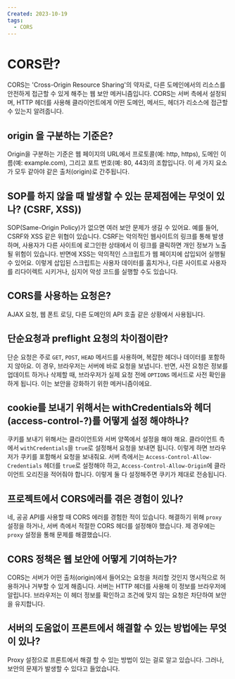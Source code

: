 ```yaml
---
Created: 2023-10-19
tags:
  - CORS
---
```


# CORS란?
CORS는 'Cross-Origin Resource Sharing'의 약자로, 다른 도메인에서의 리소스를 안전하게 접근할 수 있게 해주는 웹 보안 메커니즘입니다. CORS는 서버 측에서 설정되며, HTTP 헤더를 사용해 클라이언트에게 어떤 도메인, 메서드, 헤더가 리소스에 접근할 수 있는지 알려줍니다.
## origin 을 구분하는 기준은?
Origin을 구분하는 기준은 웹 페이지의 URL에서 프로토콜(예: http, https), 도메인 이름(예: example.com), 그리고 포트 번호(예: 80, 443)의 조합입니다. 이 세 가지 요소가 모두 같아야 같은 출처(origin)로 간주됩니다.
## SOP를 하지 않을 때 발생할 수 있는 문제점에는 무엇이 있나? (CSRF, XSS))
SOP(Same-Origin Policy)가 없으면 여러 보안 문제가 생길 수 있어요. 예를 들어, CSRF와 XSS 같은 위협이 있습니다. CSRF는 악의적인 웹사이트의 링크를 통해 발생하며, 사용자가 다른 사이트에 로그인한 상태에서 이 링크를 클릭하면 개인 정보가 노출될 위험이 있습니다. 반면에 XSS는 악의적인 스크립트가 웹 페이지에 삽입되어 실행될 수 있어요. 이렇게 삽입된 스크립트는 사용자 데이터를 훔치거나, 다른 사이트로 사용자를 리다이렉트 시키거나, 심지어 악성 코드를 실행할 수도 있습니다.
## CORS를 사용하는 요청은?
AJAX 요청, 웹 폰트 로딩, 다른 도메인의 API 호출 같은 상황에서 사용됩니다.
## 단순요청과 preflight 요청의 차이점이란?
단순 요청은 주로 `GET`, `POST`, `HEAD` 메서드를 사용하며, 복잡한 헤더나 데이터를 포함하지 않아요. 이 경우, 브라우저는 서버에 바로 요청을 보냅니다. 반면, 사전 요청은 정보를 업데이트 하거나 삭제할 때, 브라우저가 실제 요청 전에 `OPTIONS` 메서드로 사전 확인을 하게 됩니다. 이는 보안을 강화하기 위한 메커니즘이에요.
## cookie를 보내기 위해서는 withCredentials와 헤더(access-control-?)를 어떻게 설정 해야하나?
쿠키를 보내기 위해서는 클라이언트와 서버 양쪽에서 설정을 해야 해요. 클라이언트 측에서 `withCredentials`을 `true`로 설정해서 요청을 보내면 됩니다. 이렇게 하면 브라우저가 쿠키를 포함해서 요청을 보내줘요. 서버 측에서는 `Access-Control-Allow-Credentials` 헤더를 `true`로 설정해야 하고, `Access-Control-Allow-Origin`에 클라이언트 오리진을 적어줘야 합니다. 이렇게 둘 다 설정해주면 쿠키가 제대로 전송됩니다.
## 프로젝트에서 CORS에러를 겪은 경험이 있나?
네, 공공 API를 사용할 때 CORS 에러를 경험한 적이 있습니다. 해결하기 위해 `proxy` 설정을 하거나, 서버 측에서 적절한 CORS 헤더를 설정해야 했습니다. 제 경우에는 `proxy` 설정을 통해 문제를 해결했습니다.
## CORS 정책은 웹 보안에 어떻게 기여하는가?
CORS는 서버가 어떤 출처(origin)에서 들어오는 요청을 처리할 것인지 명시적으로 허용하거나 거부할 수 있게 해줍니다. 서버는 HTTP 헤더를 사용해 이 정보를 브라우저에 알립니다. 브라우저는 이 헤더 정보를 확인하고 조건에 맞지 않는 요청은 차단하여 보안을 유지합니다.
## 서버의 도움없이 프론트에서 해결할 수 있는 방법에는 무엇이 있나?
Proxy 설정으로 프론트에서 해결 할 수 있는 방법이 있는 걸로 알고 있습니다. 그러나, 보안의 문제가 발생할 수 있다고 들었습니다. 